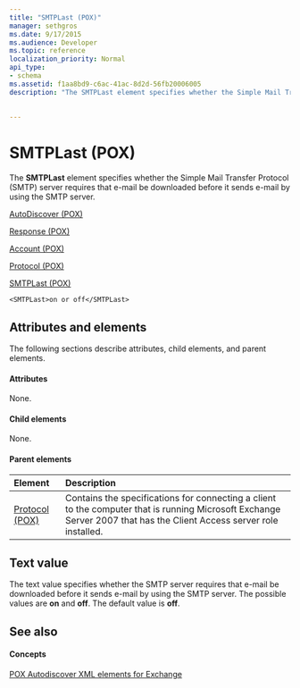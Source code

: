 ```yaml
---
title: "SMTPLast (POX)"
manager: sethgros
ms.date: 9/17/2015
ms.audience: Developer
ms.topic: reference
localization_priority: Normal
api_type:
- schema
ms.assetid: f1aa8bd9-c6ac-41ac-8d2d-56fb20006005
description: "The SMTPLast element specifies whether the Simple Mail Transfer Protocol (SMTP) server requires that e-mail be downloaded before it sends e-mail by using the SMTP server."
 
 
---
```


# SMTPLast (POX)

The **SMTPLast** element specifies whether the Simple Mail Transfer Protocol (SMTP) server requires that e-mail be downloaded before it sends e-mail by using the SMTP server. 
  
[AutoDiscover (POX)](autodiscover-pox.md)
  
[Response (POX)](response-pox.md)
  
[Account (POX)](account-pox.md)
  
[Protocol (POX)](protocol-pox.md)
  
[SMTPLast (POX)](smtplast-pox.md)
  
```
<SMTPLast>on or off</SMTPLast>
```

## Attributes and elements

The following sections describe attributes, child elements, and parent elements.
  
#### Attributes

None.
  
#### Child elements

None.
  
#### Parent elements

|**Element**|**Description**|
|:-----|:-----|
|[Protocol (POX)](protocol-pox.md) <br/> |Contains the specifications for connecting a client to the computer that is running Microsoft Exchange Server 2007 that has the Client Access server role installed.  <br/> |
   
## Text value

The text value specifies whether the SMTP server requires that e-mail be downloaded before it sends e-mail by using the SMTP server. The possible values are **on** and **off**. The default value is **off**.
  
## See also

#### Concepts

[POX Autodiscover XML elements for Exchange](pox-autodiscover-xml-elements-for-exchange.md)

